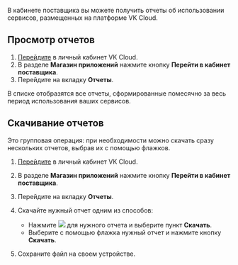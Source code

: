 В кабинете поставщика вы можете получить отчеты об использовании сервисов, размещенных на платформе VK Cloud.

## Просмотр отчетов

1. [Перейдите](https://msk.cloud.vk.com/app/) в личный кабинет VK Cloud.
1. В разделе **Магазин приложений** нажмите кнопку **Перейти в кабинет поставщика**.
1. Перейдите на вкладку **Отчеты**.

В списке отобразятся все отчеты, сформированные помесячно за весь период использования ваших сервисов.

## Скачивание отчетов

Это групповая операция: при необходимости можно скачать сразу нескольких отчетов, выбрав их с помощью флажков.

1. [Перейдите](https://msk.cloud.vk.com/app/) в личный кабинет VK Cloud.
1. В разделе **Магазин приложений** нажмите кнопку **Перейти в кабинет поставщика**.
1. Перейдите на вкладку **Отчеты**.
1. Скачайте нужный отчет одним из способов:

   - Нажмите ![ ](/ru/assets/more-icon.svg "inline") для нужного отчета и выберите пункт **Скачать**.
   - Выберите с помощью флажка нужный отчет и нажмите кнопку **Скачать**.

1. Сохраните файл на своем устройстве.
